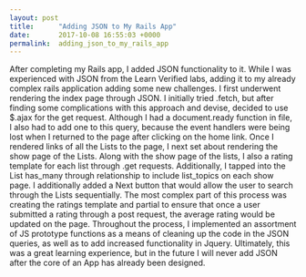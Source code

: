 ```yaml
---
layout: post
title:      "Adding JSON to My Rails App"
date:       2017-10-08 16:55:03 +0000
permalink:  adding_json_to_my_rails_app
---
```



After completing my Rails app, I added JSON functionality to it. While I was experienced with JSON from the Learn Verified labs, adding it to my already complex rails application adding some new challenges.
I first underwent rendering the index page through JSON. I initially tried .fetch, but after finding some complications with this approach and devise, decided to use $.ajax for the get request. Although I had a document.ready function in file, I also had to add one to this query, because the event handlers were being lost when I returned to the page after clicking on the home link.
Once I rendered links of all the Lists to the page, I next set about rendering the show page of the Lists. Along with the show page of the lists, I also a rating template for each list through .get requests. Additionally, I tapped into the List has_many through relationship to include list_topics on each show page. I additionally added a Next button that would allow the user to search through the Lists sequentially.
The most complex part of this process was creating the ratings template and partial to ensure that once a user submitted a rating through a post request, the average rating would be updated on the page. Throughout the process, I implemented an assortment of JS prototype functions as a means of cleaning up the code in the JSON queries, as well as to add increased functionality in Jquery.
Ultimately, this was a great learning experience, but in the future I will never add JSON after the core of an App has already been designed.
